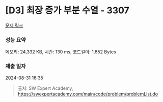# [D3] 최장 증가 부분 수열 - 3307 

[문제 링크](https://swexpertacademy.com/main/code/problem/problemDetail.do?contestProbId=AWBOKg-a6l0DFAWr) 

### 성능 요약

메모리: 24,332 KB, 시간: 130 ms, 코드길이: 1,652 Bytes

### 제출 일자

2024-08-31 16:35



> 출처: SW Expert Academy, https://swexpertacademy.com/main/code/problem/problemList.do